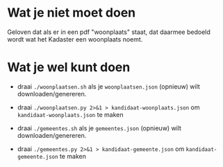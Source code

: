# Wat je niet moet doen
Geloven dat als er in een pdf "woonplaats" staat, dat daarmee bedoeld wordt wat het Kadaster een woonplaats noemt.

# Wat je wel kunt doen

- draai `./woonplaatsen.sh` als je `woonplaatsen.json` (opnieuw) wilt downloaden/genereren.
- draai `./woonplaatsen.py 2>&1 > kandidaat-woonplaats.json` om `kandidaat-woonplaats.json` te maken

- draai `./gemeentes.sh` als je `gemeentes.json` (opnieuw) wilt downloaden/genereren.
- draai `./gemeentes.py 2>&1 > kandidaat-gemeente.json` om `kandidaat-gemeente.json` te maken
